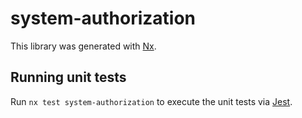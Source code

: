 # system-authorization

This library was generated with [Nx](https://nx.dev).

## Running unit tests

Run `nx test system-authorization` to execute the unit tests via [Jest](https://jestjs.io).
